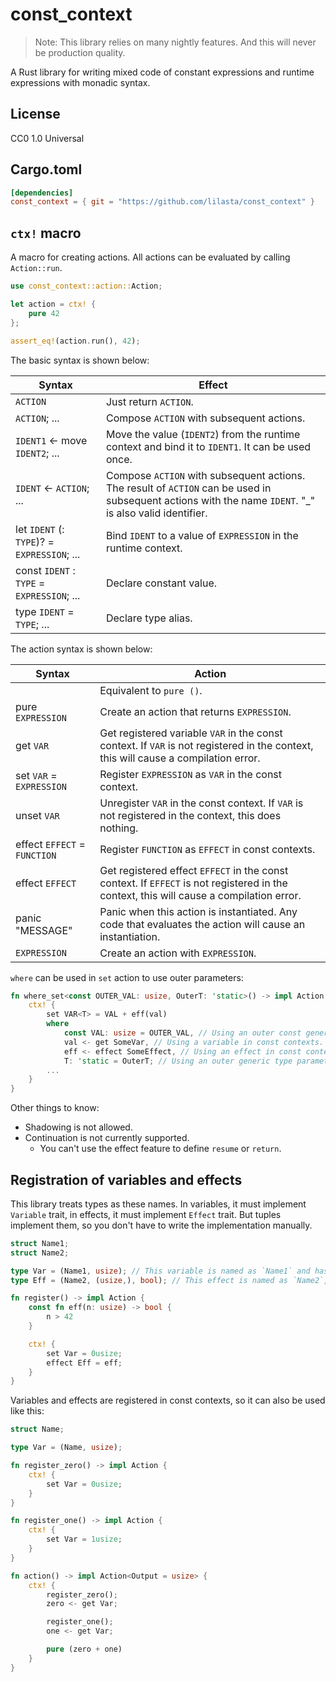 # const_context

> Note: This library relies on many nightly features. And this will never be production quality.

A Rust library for writing mixed code of constant expressions and runtime expressions with monadic syntax.

## License

CC0 1.0 Universal

## Cargo.toml

```toml
[dependencies]
const_context = { git = "https://github.com/lilasta/const_context" }
```

## `ctx!` macro

A macro for creating actions. All actions can be evaluated by calling `Action::run`.

```rust
use const_context::action::Action;

let action = ctx! {
    pure 42
};

assert_eq!(action.run(), 42);
```

The basic syntax is shown below:

|Syntax|Effect|
|-|-|
|`ACTION`|Just return `ACTION`.|
|`ACTION`; ...|Compose `ACTION` with subsequent actions.|
|`IDENT1` <- move `IDENT2`; ...|Move the value (`IDENT2`) from the runtime context and bind it to `IDENT1`. It can be used once.|
|`IDENT` <- `ACTION`; ...|Compose `ACTION` with subsequent actions. The result of `ACTION` can be used in subsequent actions with the name `IDENT`. "_" is also valid identifier.|
|let `IDENT` (: `TYPE`)? = `EXPRESSION`; ...|Bind `IDENT` to a value of `EXPRESSION` in the runtime context.|
|const `IDENT` : `TYPE` = `EXPRESSION`; ...|Declare constant value.|
|type `IDENT` = `TYPE`; ...|Declare type alias.|

The action syntax is shown below:

|Syntax|Action|
|-|-|
||Equivalent to `pure ()`.|
|pure `EXPRESSION`|Create an action that returns `EXPRESSION`.|
|get `VAR`|Get registered variable `VAR` in the const context. If `VAR` is not registered in the context, this will cause a compilation error.|
|set `VAR` = `EXPRESSION`|Register `EXPRESSION` as `VAR` in the const context. |
|unset `VAR`|Unregister `VAR` in the const context. If `VAR` is not registered in the context, this does nothing.|
|effect `EFFECT` = `FUNCTION`|Register `FUNCTION` as `EFFECT` in const contexts.|
|effect `EFFECT`|Get registered effect `EFFECT` in the const context. If `EFFECT` is not registered in the context, this will cause a compilation error.|
|panic "MESSAGE"|Panic when this action is instantiated. Any code that evaluates the action will cause an instantiation.|
|`EXPRESSION`|Create an action with `EXPRESSION`.|

`where` can be used in `set` action to use outer parameters:

```rust
fn where_set<const OUTER_VAL: usize, OuterT: 'static>() -> impl Action {
    ctx! {
        set VAR<T> = VAL + eff(val)
        where
            const VAL: usize = OUTER_VAL, // Using an outer const generic parameter
            val <- get SomeVar, // Using a variable in const contexts.
            eff <- effect SomeEffect, // Using an effect in const contexts.
            T: 'static = OuterT; // Using an outer generic type parameter.
        ...
    }
}
```

Other things to know:

- Shadowing is not allowed.
- Continuation is not currently supported.
    - You can't use the effect feature to define `resume` or `return`.

## Registration of variables and effects

This library treats types as these names. In variables, it must implement `Variable` trait, in effects, it must implement `Effect` trait. But tuples implement them, so you don't have to write the implementation manually.

```rust
struct Name1;
struct Name2;

type Var = (Name1, usize); // This variable is named as `Name1` and has a value of type `usize`.
type Eff = (Name2, (usize,), bool); // This effect is named as `Name2`, takes a value of type `usize` as an argument and returns a value of type `bool`.

fn register() -> impl Action {
    const fn eff(n: usize) -> bool {
        n > 42
    }

    ctx! {
        set Var = 0usize;
        effect Eff = eff;
    }
}
```

Variables and effects are registered in const contexts, so it can also be used like this:

```rust
struct Name;

type Var = (Name, usize);

fn register_zero() -> impl Action {
    ctx! {
        set Var = 0usize;
    }
}

fn register_one() -> impl Action {
    ctx! {
        set Var = 1usize;
    }
}

fn action() -> impl Action<Output = usize> {
    ctx! {
        register_zero();
        zero <- get Var;

        register_one();
        one <- get Var;

        pure (zero + one)
    }
}
```